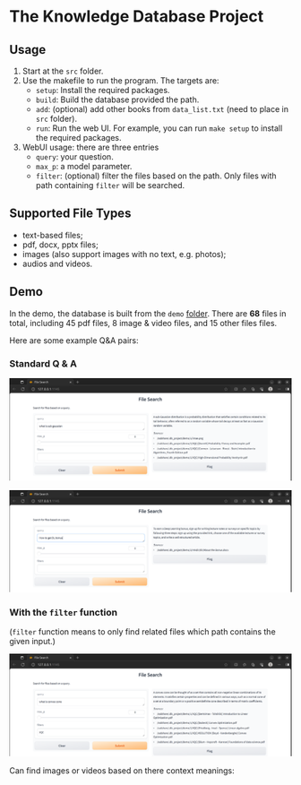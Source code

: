 # The Knowledge Database Project

## Usage

1. Start at the `src` folder.
2. Use the makefile to run the program. The targets are:
    - `setup`: Install the required packages.
    - `build`: Build the database provided the path.
    - `add`: (optional) add other books from `data_list.txt` (need to place in `src` folder).
    - `run`: Run the web UI.
    For example, you can run `make setup` to install the required packages.
3. WebUI usage: there are three entries
    - `query`: your question.
    - `max_p`: a model parameter.
    - `filter`: (optional) filter the files based on the path. Only files with path containing `filter` will be searched.

## Supported File Types

- text-based files;
- pdf, docx, pptx files;
- images (also support images with no text, e.g. photos);
- audios and videos.

## Demo

In the demo, the database is built from the `demo` [folder](./demo). There are **68** files in total, including 45 pdf files, 8 image & video files, and 15 other files files.

Here are some example Q&A pairs:

### Standard Q & A

![](./docs/assets/qa1.png)

![](./docs/assets/qa2.png)

### With the `filter` function

(`filter` function means to only find related files which path contains the given input.)

![](./docs/assets/with-filter.png)

Can find images or videos based on there context meanings:

